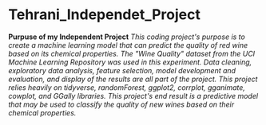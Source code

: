 # Tehrani_Independet_Project
**Purpuse of my Independent Project**
*This coding project's purpose is to create a machine learning model that can predict the quality of red wine based on its chemical properties. The "Wine Quality" dataset from the UCI Machine Learning Repository was used in this experiment. Data cleaning, exploratory data analysis, feature selection, model development and evaluation, and display of the results are all part of the project. This project relies heavily on tidyverse, randomForest, ggplot2, corrplot, gganimate, cowplot, and GGally libraries. This project's end result is a predictive model that may be used to classify the quality of new wines based on their chemical properties.*
